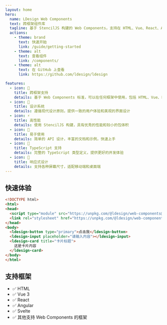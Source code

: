 ```yaml
---
layout: home
hero:
  name: LDesign Web Components
  text: 跨框架组件库
  tagline: 基于 StencilJS 构建的 Web Components，支持在 HTML、Vue、React、Angular 中使用
  actions:
    - theme: brand
      text: 快速开始
      link: /guide/getting-started
    - theme: alt
      text: 查看组件
      link: /components/
    - theme: alt
      text: 在 GitHub 上查看
      link: https://github.com/ldesign/ldesign

features:
  - icon: 🚀
    title: 跨框架支持
    details: 基于 Web Components 标准，可以在任何框架中使用，包括 HTML、Vue、React、Angular 等
  - icon: 🎨
    title: 设计系统
    details: 遵循现代设计原则，提供一致的用户体验和美观的界面设计
  - icon: ⚡
    title: 高性能
    details: 使用 StencilJS 构建，具有优秀的性能和较小的包体积
  - icon: 🔧
    title: 易于使用
    details: 简单的 API 设计，丰富的文档和示例，快速上手
  - icon: 🎯
    title: TypeScript 支持
    details: 完整的 TypeScript 类型定义，提供更好的开发体验
  - icon: 📱
    title: 响应式设计
    details: 支持各种屏幕尺寸，适配移动端和桌面端
---
```


## 快速体验

```html
<!DOCTYPE html>
<html>
<head>
  <script type="module" src="https://unpkg.com/@ldesign/web-components@latest/dist/ldesign/ldesign.esm.js"></script>
  <link rel="stylesheet" href="https://unpkg.com/@ldesign/web-components@latest/dist/css/index.css">
</head>
<body>
  <ldesign-button type="primary">点击我</ldesign-button>
  <ldesign-input placeholder="请输入内容"></ldesign-input>
  <ldesign-card title="卡片标题">
    这是卡片内容
  </ldesign-card>
</body>
</html>
```

## 支持框架

- ✅ HTML
- ✅ Vue 3
- ✅ React
- ✅ Angular
- ✅ Svelte
- ✅ 其他支持 Web Components 的框架

